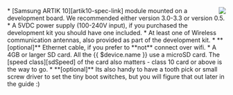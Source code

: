 <img style="float: right;padding-left: 10px;" src="/img/artik10/artik10.png">
* [Samsung ARTIK 10][artik10-spec-link] module mounted on a development board. We recommended either version 3.0-3.3 or version 0.5.
* A 5VDC power supply (100-240V input), if you purchased the development kit you should have one included.
* At least one of Wireless communication antennas, also provided as part of the development kit.
* **[optional]** Ethernet cable, if you prefer to **not** connect over wifi.
* A 4GB or larger SD card. All the {{ $device.name }} use a microSD card. The [speed class][sdSpeed] of the card also matters - class 10 card or above is the way to go.
* **[optional]** Its also handy to have a tooth pick or small screw driver to set the tiny boot switches, but you will figure that out later in the guide :)

[artik10-spec-link]:https://www.artik.io/hardware/artik-10
[sdSpeed]:https://en.wikipedia.org/wiki/Secure_Digital#Speed_class_rating
